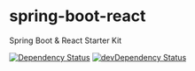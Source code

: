 # spring-boot-react
Spring Boot &amp; React Starter Kit

[![Dependency Status](https://david-dm.org/iviireczech/spring-boot-react.svg?path=client)](https://david-dm.org/iviireczech/spring-react?path=client)
[![devDependency Status](https://david-dm.org/iviireczech/spring-boot-react/dev-status.svg?path=client)](https://david-dm.org/iviireczech/spring-react?path=client#info=devDependencies)
